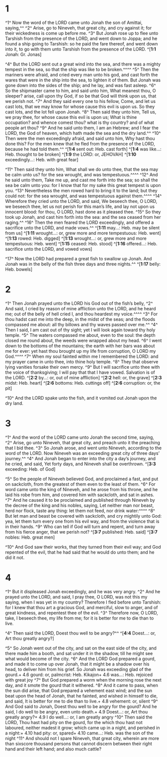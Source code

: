 # 1 
^1^ Now the word of the LORD came unto Jonah the son of Amittai, saying,^^ ^2^ Arise, go to Nineveh, that great city, and cry against it; for their wickedness is come up before me. ^3^ But Jonah rose up to flee unto Tarshish from the presence of the LORD, and went down to Joppa; and he found a ship going to Tarshish: so he paid the fare thereof, and went down into it, to go with them unto Tarshish from the presence of the LORD. 
^[**1:1** Jonah: Gr. Jonas]

^4^ But the LORD sent out a great wind into the sea, and there was a mighty tempest in the sea, so that the ship was like to be broken.^^^^ ^5^ Then the mariners were afraid, and cried every man unto his god, and cast forth the wares that were in the ship into the sea, to lighten it of them. But Jonah was gone down into the sides of the ship; and he lay, and was fast asleep. ^6^ So the shipmaster came to him, and said unto him, What meanest thou, O sleeper? arise, call upon thy God, if so be that God will think upon us, that we perish not. ^7^ And they said every one to his fellow, Come, and let us cast lots, that we may know for whose cause this evil is upon us. So they cast lots, and the lot fell upon Jonah. ^8^ Then said they unto him, Tell us, we pray thee, for whose cause this evil is upon us; What is thine occupation? and whence comest thou? what is thy country? and of what people art thou? ^9^ And he said unto them, I am an Hebrew; and I fear the LORD, the God of heaven, which hath made the sea and the dry land.^^ ^10^ Then were the men exceedingly afraid, and said unto him, Why hast thou done this? For the men knew that he fled from the presence of the LORD, because he had told them.^^ 
^[**1:4** sent out: Heb. cast forth]
^[**1:4** was like…: Heb. thought to be broken]
^[**1:9** the LORD: or, JEHOVAH]
^[**1:10** exceedingly…: Heb. with great fear]

^11^ Then said they unto him, What shall we do unto thee, that the sea may be calm unto us? for the sea wrought, and was tempestuous.^^^^ ^12^ And he said unto them, Take me up, and cast me forth into the sea; so shall the sea be calm unto you: for I know that for my sake this great tempest is upon you. ^13^ Nevertheless the men rowed hard to bring it to the land; but they could not: for the sea wrought, and was tempestuous against them.^^^^ ^14^ Wherefore they cried unto the LORD, and said, We beseech thee, O LORD, we beseech thee, let us not perish for this man’s life, and lay not upon us innocent blood: for thou, O LORD, hast done as it pleased thee. ^15^ So they took up Jonah, and cast him forth into the sea: and the sea ceased from her raging.^^ ^16^ Then the men feared the LORD exceedingly, and offered a sacrifice unto the LORD, and made vows.^^ 
^[**1:11** may…: Heb. may be silent from us]
^[**1:11** wrought…: or, grew more and more tempestuous: Heb. went]
^[**1:13** rowed: Heb. digged]
^[**1:13** wrought…: or, grew more and more tempestuous: Heb. went]
^[**1:15** ceased: Heb. stood]
^[**1:16** offered…: Heb. sacrifice unto the LORD, and vowed vows]

^17^ Now the LORD had prepared a great fish to swallow up Jonah. And Jonah was in the belly of the fish three days and three nights.^^
^[**1:17** belly: Heb. bowels] 

# 2 
^1^ Then Jonah prayed unto the LORD his God out of the fish’s belly, ^2^ And said, I cried by reason of mine affliction unto the LORD, and he heard me; out of the belly of hell cried I, and thou heardest my voice.^^^^ ^3^ For thou hadst cast me into the deep, in the midst of the seas; and the floods compassed me about: all thy billows and thy waves passed over me.^^ ^4^ Then I said, I am cast out of thy sight; yet I will look again toward thy holy temple. ^5^ The waters compassed me about, even to the soul: the depth closed me round about, the weeds were wrapped about my head. ^6^ I went down to the bottoms of the mountains; the earth with her bars was about me for ever: yet hast thou brought up my life from corruption, O LORD my God.^^^^ ^7^ When my soul fainted within me I remembered the LORD: and my prayer came in unto thee, into thine holy temple. ^8^ They that observe lying vanities forsake their own mercy. ^9^ But I will sacrifice unto thee with the voice of thanksgiving; I will pay that that I have vowed. Salvation is of the LORD. 
^[**2:2** by…: or, out of mine affliction]
^[**2:2** hell: or, the grave]
^[**2:3** midst: Heb. heart]
^[**2:6** bottoms: Heb. cuttings off]
^[**2:6** corruption: or, the pit]

^10^ And the LORD spake unto the fish, and it vomited out Jonah upon the dry land. 

# 3 
^1^ And the word of the LORD came unto Jonah the second time, saying, ^2^ Arise, go unto Nineveh, that great city, and preach unto it the preaching that I bid thee. ^3^ So Jonah arose, and went unto Nineveh, according to the word of the LORD. Now Nineveh was an exceeding great city of three days’ journey.^^ ^4^ And Jonah began to enter into the city a day’s journey, and he cried, and said, Yet forty days, and Nineveh shall be overthrown. 
^[**3:3** exceeding: Heb. of God]

^5^ So the people of Nineveh believed God, and proclaimed a fast, and put on sackcloth, from the greatest of them even to the least of them. ^6^ For word came unto the king of Nineveh, and he arose from his throne, and he laid his robe from him, and covered him with sackcloth, and sat in ashes. ^7^ And he caused it to be proclaimed and published through Nineveh by the decree of the king and his nobles, saying, Let neither man nor beast, herd nor flock, taste any thing: let them not feed, nor drink water:^^^^ ^8^ But let man and beast be covered with sackcloth, and cry mightily unto God: yea, let them turn every one from his evil way, and from the violence that is in their hands. ^9^ Who can tell if God will turn and repent, and turn away from his fierce anger, that we perish not? 
^[**3:7** published: Heb. said]
^[**3:7** nobles: Heb. great men]

^10^ And God saw their works, that they turned from their evil way; and God repented of the evil, that he had said that he would do unto them; and he did it not. 

# 4 
^1^ But it displeased Jonah exceedingly, and he was very angry. ^2^ And he prayed unto the LORD, and said, I pray thee, O LORD, was not this my saying, when I was yet in my country? Therefore I fled before unto Tarshish: for I knew that thou art a gracious God, and merciful, slow to anger, and of great kindness, and repentest thee of the evil. ^3^ Therefore now, O LORD, take, I beseech thee, my life from me; for it is better for me to die than to live. 

^4^ Then said the LORD, Doest thou well to be angry?^^ 
^[**4:4** Doest…: or, Art thou greatly angry?]

^5^ So Jonah went out of the city, and sat on the east side of the city, and there made him a booth, and sat under it in the shadow, till he might see what would become of the city. ^6^ And the LORD God prepared a gourd, and made it to come up over Jonah, that it might be a shadow over his head, to deliver him from his grief. So Jonah was exceeding glad of the gourd.+ 4.6 gourd: or, palmcrist: Heb. Kikajon+ 4.6 was…: Heb. rejoiced with great joy ^7^ But God prepared a worm when the morning rose the next day, and it smote the gourd that it withered. ^8^ And it came to pass, when the sun did arise, that God prepared a vehement east wind; and the sun beat upon the head of Jonah, that he fainted, and wished in himself to die, and said, It is better for me to die than to live.+ 4.8 vehement: or, silent ^9^ And God said to Jonah, Doest thou well to be angry for the gourd? And he said, I do well to be angry, even unto death.+ 4.9 Doest…: or, Art thou greatly angry?+ 4.9 I do well…: or, I am greatly angry ^10^ Then said the LORD, Thou hast had pity on the gourd, for the which thou hast not laboured, neither madest it grow; which came up in a night, and perished in a night:+ 4.10 had pity: or, spared+ 4.10 came…: Heb. was the son of the night ^11^ And should not I spare Nineveh, that great city, wherein are more than sixscore thousand persons that cannot discern between their right hand and their left hand; and also much cattle? 